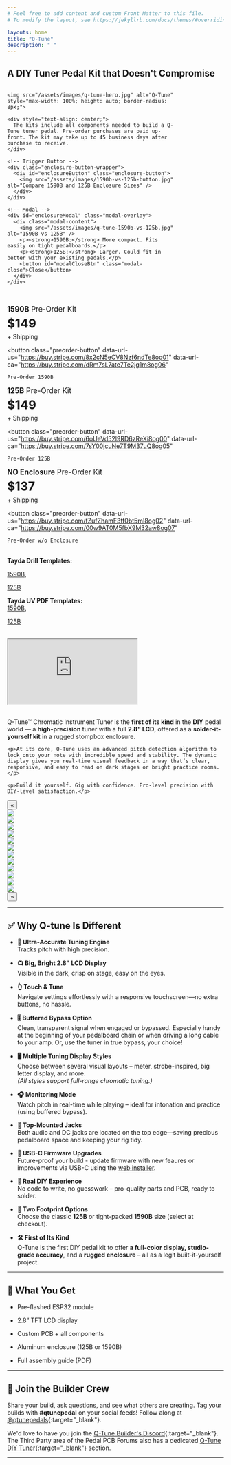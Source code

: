 ```yaml
---
# Feel free to add content and custom Front Matter to this file.
# To modify the layout, see https://jekyllrb.com/docs/themes/#overriding-theme-defaults

layouts: home
title: "Q-Tune"
description: " "
---
```


## A DIY Tuner Pedal Kit that Doesn't Compromise

<style>
  .enclosure-button-wrapper {
    display: flex;
    justify-content: center;
    margin: 20px 0; /* optional spacing above/below */
  }

  .enclosure-button {
    display: inline-block;
    border: 2px solid #ccc;
    border-radius: 8px;
    padding: 6px;
    cursor: pointer;
    box-shadow: 2px 2px 8px rgba(0,0,0,0.2);
    transition: box-shadow 0.2s ease;
  }

  .enclosure-button img {
    height: 150px;  /* adjust this to your liking */
    width: auto;
  }

  .enclosure-button:hover {
    box-shadow: 4px 4px 12px rgba(0,0,0,0.3);
  }

  .modal-overlay {
    position: fixed;
    top: 0;
    left: 0;
    width: 100%;
    height: 100%;
    background: rgba(0,0,0,0.6);
    display: none;
    align-items: center;
    justify-content: center;
    z-index: 9999;
  }

  .modal-content {
    background: white;
    padding: 20px;
    border-radius: 12px;
    max-width: 90%;
    max-height: 90%;
    overflow-y: auto;
    text-align: center;
  }

  .modal-content img {
    max-width: 100%;
    height: auto;
    margin-bottom: 1rem;
  }

  .modal-close {
    margin-top: 1rem;
    background-color: #444;
    color: white;
    padding: 8px 16px;
    border: none;
    border-radius: 6px;
    cursor: pointer;
  }

  .modal-close:hover {
    background-color: #222;
  }
</style>

<script async
  src="https://js.stripe.com/v3/buy-button.js">
</script>

<div style="display: flex; flex-wrap: wrap; gap: 2rem; align-items: flex-start;">

  <div style="flex: 0 0 400px;">

    <img src="/assets/images/q-tune-hero.jpg" alt="Q-Tune" style="max-width: 100%; height: auto; border-radius: 8px;">

    <div style="text-align: center;">
      The kits include all components needed to build a Q-Tune tuner pedal. Pre-order purchases are paid up-front. The kit may take up to 45 business days after purchase to receive.
    </div>

    <!-- Trigger Button -->
    <div class="enclosure-button-wrapper">
      <div id="enclosureButton" class="enclosure-button">
        <img src="/assets/images/1590b-vs-125b-button.jpg" alt="Compare 1590B and 125B Enclosure Sizes" />
      </div>
    </div>

    <!-- Modal -->
    <div id="enclosureModal" class="modal-overlay">
      <div class="modal-content">
        <img src="/assets/images/q-tune-1590b-vs-125b.jpg" alt="1590B vs 125B" />
        <p><strong>1590B:</strong> More compact. Fits easily on tight pedalboards.</p>
        <p><strong>125B:</strong> Larger. Could fit in better with your existing pedals.</p>
        <button id="modalCloseBtn" class="modal-close">Close</button>
      </div>
    </div>

  </div>

  <div style="flex: 1; min-width: 300px;">

<!-- 1590B Begin -->
<div class="buy-button-container">
  <div style="font-size: 1.2em;"><strong>1590B</strong> Pre-Order Kit</div>
  <div style="font-size: 2em; font-weight: bold; margin: 0.2em 0;">$149</div>
  <div style="margin-bottom: 10px;">+ Shipping</div>

  <!-- Primary Button -->
  <button class="preorder-button"
    data-url-us="https://buy.stripe.com/8x2cN5eCV8Nzf6ndTe8og01"
    data-url-ca="https://buy.stripe.com/dRm7sL7ate7Te2jg1m8og06"
  >
    Pre-Order 1590B
  </button>
</div>
<!-- 1590B End -->

<!-- 125B Begin -->
<div class="buy-button-container">
  <div style="font-size: 1.2em;"><strong>125B</strong> Pre-Order Kit</div>
  <div style="font-size: 2em; font-weight: bold; margin: 0.2em 0;">$149</div>
  <div style="margin-bottom: 10px;">+ Shipping</div>

  <!-- Primary Button -->
  <button class="preorder-button"
    data-url-us="https://buy.stripe.com/6oUeVd52l9RD6zReXi8og00"
    data-url-ca="https://buy.stripe.com/7sY00jcuNe7T9M37uQ8og05"
  >
    Pre-Order 125B
  </button>
</div>
<!-- 125B End -->

<!-- NO Enclosure Begin -->
<div class="buy-button-container">
  <div style="font-size: 1.2em;"><strong>NO Enclosure</strong> Pre-Order Kit</div>
  <div style="font-size: 2em; font-weight: bold; margin: 0.2em 0;">$137</div>
  <div style="margin-bottom: 10px;">+ Shipping</div>

  <!-- Primary Button -->
  <button class="preorder-button"
    data-url-us="https://buy.stripe.com/fZufZhamF3tf0bt5mI8og02"
    data-url-ca="https://buy.stripe.com/00w9AT0M5fbX9M32aw8og07"
  >
    Pre-Order w/o Enclosure
  </button>

  <p>
  <br/><strong>Tayda Drill Templates:</strong><br/>

  <a href="https://drill.taydakits.com/box-designs/new?public_key=bWxYL0R0T0dBRHBmZkZOSGR3Yk40UT09Cg==" target="_blank">1590B</a>,

  <a href="https://drill.taydakits.com/box-designs/new?public_key=SmRhZzVaSm8vSlFtK3M5anBxRktQdz09Cg==" target="_blank">125B</a>

  </p>
  <p>
  <strong>Tayda UV PDF Templates:</strong><br/>
  <a href="/assets/uv-templates/Q-Tune-1590B-v4.8curves.pdf" target="_blank">1590B</a>,

  <a href="/assets/uv-templates/Q-Tune-125B-v4.8curves.pdf" target="_blank">125B</a>

  </p>
  
</div>
<!-- NO Enclosure End -->

<!-- Supporting Modal Code -->

<script>
document.querySelectorAll('.preorder-button').forEach(button => {
  button.addEventListener('mouseenter', () => {
    button.style.backgroundColor = '#0054b4';
  });
  button.addEventListener('mouseleave', () => {
    button.style.backgroundColor = '#0074d4';
  });
});

// Wrap in DOMContentLoaded to ensure elements exist
document.addEventListener("DOMContentLoaded", function () {
  const openBtn = document.getElementById('enclosureButton');
  const modal = document.getElementById('enclosureModal');
  const closeBtn = document.getElementById('modalCloseBtn');

  openBtn.addEventListener('click', () => {
    modal.style.display = 'flex';
  });

  closeBtn.addEventListener('click', () => {
    modal.style.display = 'none';
  });

  // Optional: close on outside click
  window.addEventListener('click', (e) => {
    if (e.target === modal) {
      modal.style.display = 'none';
    }
  });
});

</script>

<!-- Modal -->
<div id="region-modal" style="
  display: none; 
  position: fixed; 
  top: 0; left: 0; 
  inset: 0;
  background: rgba(0,0,0,0.5); 
  justify-content: center; 
  align-items: center;
  padding: 1em;
  box-sizing: border-box;
  z-index: 9999;
">
  <div style="
    background: white; 
    padding: 1.5em; 
    border-radius: 10px; 
    text-align: center;
    width: 90vw;
    max-width: 320px;
    box-shadow: 0 10px 25px rgba(0, 0, 0, 0.2);
    box-sizing: border-box;
  ">
    <p style="margin-bottom: 1.2em; font-size: 1.1em;">Select your shipping region:</p>
    
    <div style="display: flex; flex-direction: column; gap: 0.8em;">
      <button id="btn-us" style="
        font-size: 1em;
        padding: 0.75em;
        border-radius: 6px;
        border: none;
        background-color: rgb(53, 53, 53);
        color: white;
        font-weight: 600;
        cursor: pointer;
        -webkit-appearance: none;
        -webkit-tap-highlight-color: transparent;
      ">
        🇺🇸 United States
      </button>

      <button id="btn-ca" style="
        font-size: 1em;
        padding: 0.75em;
        border-radius: 6px;
        border: none;
        background-color: rgb(53, 53, 53);
        color: white;
        font-weight: 600;
        cursor: pointer;
        -webkit-appearance: none;
        -webkit-tap-highlight-color: transparent;
      ">
        🇨🇦 Canada
      </button>

      <button onclick="closeModal()" style="
        font-size: 0.95em;
        padding: 0.65em;
        border-radius: 6px;
        background-color: #e0e0e0;
        border: none;
        cursor: pointer;
        color: #333;
        font-weight: 500;
        -webkit-appearance: none;
        -webkit-tap-highlight-color: transparent;
      ">
        Cancel
      </button>
    </div>
  </div>
</div>


<script>
  // Keep track of which button was clicked
  let currentButton = null;

  // Get modal and region buttons
  const modal = document.getElementById('region-modal');
  const btnUS = document.getElementById('btn-us');
  const btnCA = document.getElementById('btn-ca');

  // Add hover effect to all preorder buttons and click handler
  document.querySelectorAll('.preorder-button').forEach(button => {
    button.addEventListener('mouseenter', () => {
      button.style.backgroundColor = '#0054b4';
    });
    button.addEventListener('mouseleave', () => {
      button.style.backgroundColor = '#0074d4';
    });

    button.addEventListener('click', () => {
      currentButton = button;  // Save reference to clicked button
      modal.style.display = 'flex';
    });
  });

  // Close modal function
  function closeModal() {
    modal.style.display = 'none';
  }

  // Open Stripe link based on region for the currently clicked button
  function openStripeLink(region) {
    if (!currentButton) {
      alert('No button selected.');
      closeModal();
      return;
    }

    const urlKey = region === 'us' ? 'data-url-us' : 'data-url-ca';
    const url = currentButton.getAttribute(urlKey);

    closeModal();

    if (url) {
      window.open(url, '_blank');
    } else {
      alert('Invalid region selected or URL not available.');
    }
  }

  // Attach openStripeLink to buttons in modal
  btnUS.addEventListener('click', () => openStripeLink('us'));
  btnCA.addEventListener('click', () => openStripeLink('ca'));

  // Be able to close the modal with the ESC key
  document.addEventListener('keydown', function(event) {
    if (event.key === 'Escape') {
      closeModal();
    }
  });  
</script>

    
  </div>

</div>

<br/>

<div class="embed-container">
  <iframe
    src="https://www.youtube.com/embed/gKlhl48I9eU"
    allowfullscreen>
  </iframe>
</div>

<br/>

<div style="display: flex; flex-wrap: wrap; gap: 2rem; align-items: flex-start;">

  <div style="flex: 1; min-width: 300px;">
    <p>Q-Tune™ Chromatic Instrument Tuner is the <strong>first of its kind</strong> in the <strong>DIY</strong> pedal world — a <strong>high-precision</strong> tuner with a full <strong>2.8&quot; LCD</strong>, offered as a <strong>solder-it-yourself kit</strong> in a rugged stompbox enclosure.</p>

    <p>At its core, Q-Tune uses an advanced pitch detection algorithm to lock onto your note with incredible speed and stability. The dynamic display gives you real-time visual feedback in a way that’s clear, responsive, and easy to read on dark stages or bright practice rooms.</p>

    <p>Build it yourself. Gig with confidence. Pro-level precision with DIY-level satisfaction.</p>
  </div>

</div>

<div class="glider-contain">
  <button class="glider-prev">«</button>
  <div class="glider">
    <div><img src="/assets/images/11-q-tune-product-shot.jpg"></div>
    <div><img src="/assets/images/12-q-tune-product-shot.jpg"></div>
    <div><img src="/assets/images/01-q-tune-product-shot.jpg"></div>
    <div><img src="/assets/images/02-q-tune-product-shot.jpg"></div>
    <div><img src="/assets/images/03-q-tune-product-shot.jpg"></div>
    <div><img src="/assets/images/04-q-tune-product-shot.jpg"></div>
    <div><img src="/assets/images/05-q-tune-product-shot.jpg"></div>
    <div><img src="/assets/images/06-q-tune-product-shot.jpg"></div>
    <div><img src="/assets/images/07-q-tune-product-shot.jpg"></div>
    <div><img src="/assets/images/08-q-tune-product-shot.jpg"></div>
    <div><img src="/assets/images/09-q-tune-product-shot.jpg"></div>
    <div><img src="/assets/images/10-q-tune-product-shot.jpg"></div>
  </div>
  <button class="glider-next">»</button>
  <div class="dots"></div>
</div>

<hr/>

## ✅ Why Q-tune Is Different

- **🔬 Ultra-Accurate Tuning Engine**<br/>Tracks pitch with high precision.

- **📺 Big, Bright 2.8" LCD Display**<br/>Visible in the dark, crisp on stage, easy on the eyes.

- **👆 Touch & Tune**<br/>Navigate settings effortlessly with a responsive touchscreen—no extra buttons, no hassle.

- **🎚️ Buffered Bypass Option**<br/>Clean, transparent signal when engaged or bypassed. Especially handy at the beginning of your pedalboard chain or when driving a long cable to your amp. Or, use the tuner in true bypass, your choice!

- **🖥️ Multiple Tuning Display Styles**<br/>Choose between several visual layouts – meter, strobe-inspired, big letter display, and more.<br/>_(All styles support full-range chromatic tuning.)_

- **🎧 Monitoring Mode**<br/>Watch pitch in real-time while playing – ideal for intonation and practice (using buffered bypass).

- **📐 Top-Mounted Jacks**<br/>Both audio and DC jacks are located on the top edge—saving precious pedalboard space and keeping your rig tidy.

- **🔌 USB-C Firmware Upgrades**<br/>Future-proof your build - update firmware with new feaures or improvements via USB-C using the [web installer](/install).

- **🧰 Real DIY Experience**<br/>No code to write, no guesswork – pro-quality parts and PCB, ready to solder.

- **📏 Two Footprint Options**<br/>Choose the classic **125B** or tight-packed **1590B** size (select at checkout).

- **🛠️ First of Its Kind**<br/>Q-Tune is the first DIY pedal kit to offer **a full-color display, studio-grade accuracy**, and a **rugged enclosure** – all as a legit built-it-yourself project.

<hr/>

## 🔧 What You Get

- Pre-flashed ESP32 module

- 2.8” TFT LCD display

- Custom PCB + all components

- Aluminum enclosure (125B or 1590B)

- Full assembly guide (PDF)

<hr/>

## 💬 Join the Builder Crew

Share your build, ask questions, and see what others are creating. Tag your builds with **#qtunepedal** on your social feeds! Follow along at [@qtunepedals](https://www.instagram.com/qtunepedal){:target="_blank"}.

We'd love to have you join the [Q-Tune Builder's Discord](https://discord.gg/evtjkEj9GX){:target="_blank"}. The Third Party area of the Pedal PCB Forums also has a dedicated [Q-Tune DIY Tuner](https://forum.pedalpcb.com/forums/qtune/){:target="_blank"} section.

<hr/>

<div style="display: flex; justify-content: center;">
<script async data-uid="78153b5199" src="https://q-tune.kit.com/78153b5199/index.js"></script>
</div>